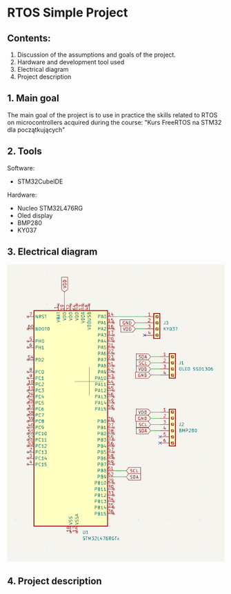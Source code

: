 # RTOS Simple Project

## Contents:
1. Discussion of the assumptions and goals of the project.
2. Hardware and development tool used
3. Electrical diagram
4. Project description

## 1. Main goal
The main goal of the project is to use in practice the skills related to RTOS on microcontrollers acquired during the course: "Kurs FreeRTOS na STM32 dla początkujących"

## 2. Tools
Software:
- STM32CubeIDE

Hardware:
- Nucleo STM32L476RG
- Oled display
- BMP280
- KY037

 ## 3. Electrical diagram
![Electrical diagram](https://github.com/mechasB/RTOS_SimpleProject/blob/master/Photos%20for%20ReadMe/Electrical_diagram.png)

 ## 4. Project description
